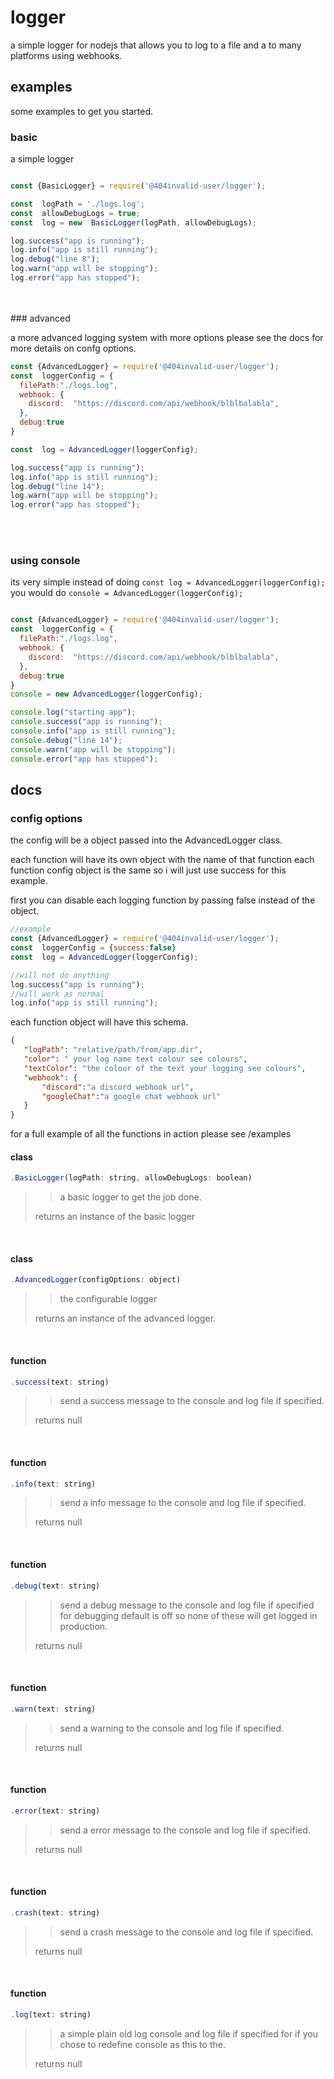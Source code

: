 # logger

a simple logger for nodejs that allows you to log to a file and a to many platforms using webhooks.

## examples
some examples to get you started.
  <br>

### basic
a simple logger
```js

const {BasicLogger} = require('@404invalid-user/logger');

const  logPath = './logs.log';
const  allowDebugLogs = true;
const  log = new  BasicLogger(logPath, allowDebugLogs);

log.success("app is running");
log.info("app is still running");
log.debug("line 8");
log.warn("app will be stopping");
log.error("app has stopped");
```
<br>
<br>
### advanced

a more advanced logging system with more options please see the docs for more details on confg options.
```js
const {AdvancedLogger} = require('@404invalid-user/logger');
const  loggerConfig = {
  filePath:"./logs.log",
  webhook: {
    discord:  "https://discord.com/api/webhook/blblbalabla",
  },
  debug:true
}

const  log = AdvancedLogger(loggerConfig);

log.success("app is running");
log.info("app is still running");
log.debug("line 14");
log.warn("app will be stopping");
log.error("app has stopped");

```
<br>
<br>

### using console
its very simple instead of doing `const log = AdvancedLogger(loggerConfig);` you would do `console = AdvancedLogger(loggerConfig);`
```js

const {AdvancedLogger} = require('@404invalid-user/logger');
const  loggerConfig = {
  filePath:"./logs.log",
  webhook: {
    discord:  "https://discord.com/api/webhook/blblbalabla",
  },
  debug:true
}
console = new AdvancedLogger(loggerConfig);

console.log("starting app");
console.success("app is running");
console.info("app is still running");
console.debug("line 14");
console.warn("app will be stopping");
console.error("app has stopped");

```


## docs

### config options

the config will be a object passed into the AdvancedLogger class.

each function will have its own object with the name of that function each function config object is the same so i will just use success for this example.

first you can disable each logging function by passing false instead of the object.
```js
//example
const {AdvancedLogger} = require('@404invalid-user/logger');
const  loggerConfig = {success:false}
const  log = AdvancedLogger(loggerConfig);

//will not do anything
log.success("app is running");
//will work as normal
log.info("app is still running");
```

each function object will have this schema.
```json
{
   "logPath": "relative/path/from/app.dir",
   "color": " your log name text colour see colours",
   "textColor": "the colour of the text your logging see colours",
   "webhook": {
       "discord":"a discord webhook url",
       "googleChat":"a google chat webhook url"
   }
}
```
for a full example of all the functions in action please see /examples


 

#### class
```js
.BasicLogger(logPath: string, allowDebugLogs: boolean)
```
>>a basic logger to get the job done.
>
> returns an instance of the basic logger

<br>

#### class
```js
.AdvancedLogger(configOptions: object)
```
>>the configurable logger
>
> returns an instance of the advanced logger.

<br>

#### function
```js
.success(text: string)
```
>>send a success message to the console and log file if specified.
>
> returns null

<br>

#### function
```js
.info(text: string)
```
>>send a info message to the console and log file if specified.
>
> returns null

<br>

#### function
```js
.debug(text: string)
```
>>send a debug message to the console and log file if specified for debugging default is off so none of these will get logged in production.
>
> returns null

<br>

#### function
```js
.warn(text: string)
```
>>send a warning to the console and log file if specified.
>
> returns null

<br>

#### function
```js
.error(text: string)
```
>>send a error message to the console and log file if specified.
>
> returns null

<br>

#### function
```js
.crash(text: string)
```
>>send a crash message to the console and log file if specified.
>
> returns null

<br>

#### function
```js
.log(text: string)
```
>>a simple plain old log console and log file if specified for if you chose to redefine console as this to the.
>
> returns null

